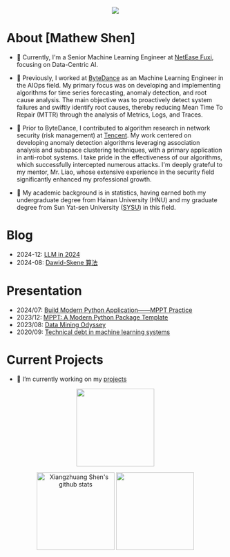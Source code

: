 <p align="center"> 
  <img src="https://profile-counter.glitch.me/shenxiangzhuang/count.svg" />
</p>

# About [Mathew Shen]
- 🔭 Currently, I'm a Senior Machine Learning Engineer at [NetEase Fuxi](https://fuxi.163.com/), focusing on Data-Centric AI.

- 🔭 Previously, I worked at [ByteDance](https://github.com/bytedance) as an Machine Learning Engineer in the AIOps field. My primary focus was on developing and implementing algorithms for time series forecasting, anomaly detection, and root cause analysis. The main objective was to proactively detect system failures and swiftly identify root causes, thereby reducing Mean Time To Repair (MTTR) through the analysis of Metrics, Logs, and Traces.

- 🔭 Prior to ByteDance, I contributed to algorithm research in network security (risk management) at [Tencent](https://github.com/Tencent). My work centered on developing anomaly detection algorithms leveraging association analysis and subspace clustering techniques, with a primary application in anti-robot systems. I take pride in the effectiveness of our algorithms, which successfully intercepted numerous attacks. I'm deeply grateful to my mentor, Mr. Liao, whose extensive experience in the security field significantly enhanced my professional growth.

- 🔭 My academic background is in statistics, having earned both my undergraduate degree from Hainan University (HNU) and my graduate degree from Sun Yat-sen University ([SYSU](https://github.com/sysu)) in this field.


# Blog
- 2024-12: [LLM in 2024](https://datahonor.com/blog/2024/12/23/ai_think_2024/)
- 2024-08: [Dawid-Skene 算法](https://datahonor.com/blog/2024/08/21/ds/)

# Presentation
- 2024/07: [Build Modern Python Application——MPPT Practice](https://datahonor.com/mppt/#news)
- 2023/12: [MPPT: A Modern Python Package Template](https://github.com/shenxiangzhuang/career-public/blob/master/presentation/mppt.pdf)
- 2023/08: [Data Mining Odyssey](https://github.com/shenxiangzhuang/career-public/blob/master/presentation/review/2023/career_review_2023_public.pdf)
- 2020/09: [Technical debt in machine learning systems](https://github.com/shenxiangzhuang/career-public/blob/master/presentation/mlsys/ML-Debt.pdf)

# Current Projects

- 🌱 I’m currently working on my [projects](https://datahonor.com/project/)

<p align="center"> 
    <img height='180' src="https://github-profile-summary-cards.vercel.app/api/cards/profile-details?username=shenxiangzhuang&theme=react" />
</p>

<p align="center"> 
    <img alt="Xiangzhuang Shen's github stats" 
         height='180' src="https://github-readme-stats.vercel.app/api?username=shenxiangzhuang&count_private=true&show_icons=true&include_all_commits=false&theme=react" />
    <img height='180' src="https://api.githubtrends.io/user/svg/shenxiangzhuang/langs?time_range=one_year&compact=True&theme=dark" />
</p>





<!-- <p align="center">
<img alt="Xiangzhuang Shen's github stats" height='140' src="https://github-readme-stats.vercel.app/api?username=shenxiangzhuang&count_private=true&show_icons=true&include_all_commits=true&theme=react">
<img alt="Xiangzhuang Shen's github stats" height='140' src="https://github-profile-summary-cards.vercel.app/api/cards/profile-details?username=shenxiangzhuang&theme=react">
</p> -->


